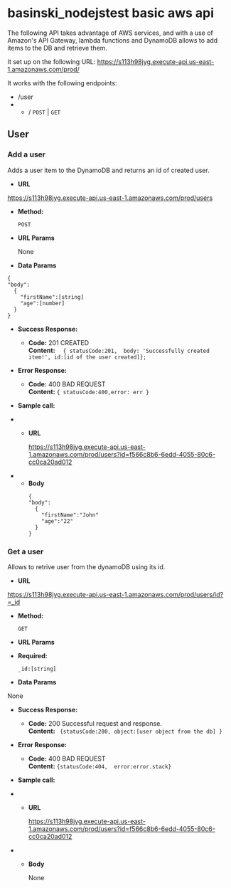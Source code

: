 # basinski_nodejstest basic aws api

The following API takes advantage of AWS services, and with a use of Amazon's API Gateway,
lambda functions and DynamoDB allows to add items to the DB and retrieve them.

It set up on the following URL: https://s113h98jyg.execute-api.us-east-1.amazonaws.com/prod/

It works with the following endpoints:

- /user
- - / `POST` | `GET`

## User

### Add a user

Adds a user item to the DynamoDB and returns an id of created user.

- **URL**

 https://s113h98jyg.execute-api.us-east-1.amazonaws.com/prod/users

- **Method:**

  `POST`

- **URL Params**
  
  None
  
- **Data Params**
```
{
"body":
  {
    "firstName":[string]
    "age":[number]
  }
}
```

- **Success Response:**

  - **Code:** 201 CREATED <br />
    **Content:** ` 
    { statusCode:201, 
    body: 'Successfully created item!',
    id:[id of the user created]};`

- **Error Response:**

  - **Code:** 400 BAD REQUEST <br />
    **Content:** `{ statusCode:400,error: err }`
    
 - **Sample call:**

- - **URL**

     https://s113h98jyg.execute-api.us-east-1.amazonaws.com/prod/users?id=f566c8b6-6edd-4055-80c6-cc0ca20ad012

- - **Body**
      ```
      {
      "body":
        {
          "firstName":"John"
          "age":"22"
        }
      }
      ```


### Get a user

Allows to retrive user from the dynamoDB using its id.

- **URL**

 https://s113h98jyg.execute-api.us-east-1.amazonaws.com/prod/users/id?=_id
 
 
- **Method:**

  `GET  `

- **URL Params**
- 
  **Required:**

  `_id:[string]`  
  
- **Data Params**

None

- **Success Response:**

  - **Code:** 200 Successful request and response. <br />
    **Content:** `
       {statusCode:200,
        object:[user object from the db]
        }` 

- **Error Response:**

  - **Code:** 400 BAD REQUEST <br />
    **Content:** `{statusCode:404,  error:error.stack}`
    
        
 - **Sample call:**

- - **URL**

     https://s113h98jyg.execute-api.us-east-1.amazonaws.com/prod/users?id=f566c8b6-6edd-4055-80c6-cc0ca20ad012

- - **Body**

     None
    
